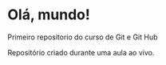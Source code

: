 # Olá, mundo!
 Primeiro repositorio do curso de Git e Git Hub

Repositório criado durante uma aula ao vivo.